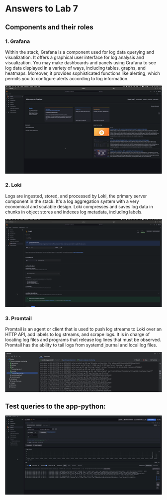 # Answers to Lab 7

## Components and their roles

### 1. Grafana

Within the stack, Grafana is a component used for log data querying and visualization. 
It offers a graphical user interface for log analysis and visualization. You may make dashboards 
and panels using Grafana to see log data displayed in a variety of ways, including tables, graphs, 
and heatmaps. Moreover, it provides sophisticated functions like alerting, which permits
you to configure alerts according to log information.

![grafana_ui.png](imgs/grafana_ui.png)

### 2. Loki

Logs are ingested, stored, and processed by Loki, the primary server component in the stack. 
It's a log aggregation system with a very economical and scalable design. Loki compresses and 
saves log data in chunks in object stores and indexes log metadata, including labels.

![loki_datasource.png](imgs/loki_datasource.png)

### 3. Promtail

Promtail is an agent or client that is used to push log streams to Loki over an HTTP API, 
add labels to log streams, and scrape logs. It is in charge of locating log files and programs 
that release log lines that must be observed. Promtail has the ability to tail logs from 
systemd journal and local log files.

![promtail_logs.png](imgs/promtail_logs.png)

## Test queries to the app-python:

![test_query.png](imgs/test_query.png)